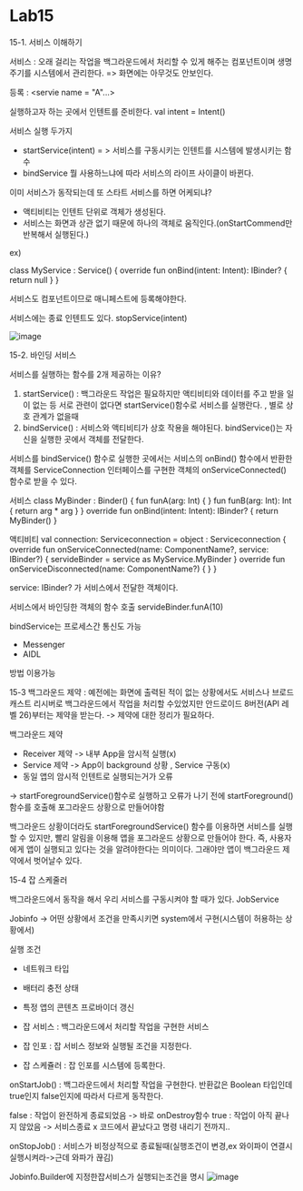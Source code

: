 # Lab15

15-1. 서비스 이해하기

서비스 : 오래 걸리는 작업을 백그라운드에서 처리할 수 있게 해주는 컴포넌트이며 생명주기를 시스템에서 관리한다.
=> 화면에는 아무것도 안보인다.

등록 :
<servie name = "A"...>

실행하고자 하는 곳에서 인텐트를 준비한다.
val intent = Intent()

서비스 실행 두가지
- startService(intent) = > 서비스를 구동시키는 인텐트를 시스템에 발생시키는 함수
- bindService
뭘 사용하느냐에 따라 서비스의 라이프 사이클이 바뀐다.


이미 서비스가 동작되는데 또 스타트 서비스를 하면 어케되냐?
- 액티비티는 인텐트 단위로 객체가 생성된다.
- 서비스는 화면과 상관 없기 때문에 하나의 객체로 움직인다.(onStartCommend만 반복해서 실행된다.)


ex)

class MyService : Service() {
  override fun onBind(intent: Intent): IBinder? {
    return null
  }
}

서비스도 컴포넌트이므로 매니페스트에 등록해야한다.

서비스에는 종료 인텐트도 있다.
stopService(intent)

![image](https://github.com/pointmina/Lab15/assets/68779817/610d8510-2d1c-4a8d-8ac4-8540017057b1)



15-2. 바인딩 서비스 

서비스를 실행하는 함수를 2개 제공하는 이유?

1. startService() : 백그라운드 작업은 필요하지만 액티비티와 데이터를 주고 받을 일이 없는 등 서로 관련이 없다면 startService()함수로 서비스를 실행란다. , 별로 상호 관계가 없을때
2. bindService() : 서비스와 액티비티가 상호 작용을 해야된다. bindService()는 자신을 실행한 곳에서 객체를 전달한다.


서비스를 bindService() 함수로 실행한 곳에서는 서비스의 onBind() 함수에서 반환한 객체를 
ServiceConnection 인터페이스를 구현한 객체의 onServiceConnected() 함수로 받을 수 있다.

서비스
class MyBinder : Binder() {
  fun funA(arg: Int) {
  }
  fun funB(arg: Int): Int {
    return arg * arg
  }
}
override fun onBind(intent: Intent): IBinder? {
  return MyBinder()
}



액티비티
val connection: Serviceconnection = object : Serviceconnection {
  override fun onServiceConnected(name: ComponentName?, service: IBinder?) {
    servideBinder = service as MyService.MyBinder
  }
  override fun onServiceDisconnected(name: ComponentName?) {
  }
}

service: IBinder? 가 서비스에서 전달한 객체이다.

서비스에서 바인딩한 객체의 함수 호출
servideBinder.funA(10)


bindService는 프로세스간 통신도 가능
- Messenger
- AIDL 

방법 이용가능

15-3 백그라운드 제약
: 예전에는 화면에 출력된 적이 없는 상황에서도 서비스나 브로드 캐스트 리시버로 백그라운드에서 작업을 처리할 수있었지만 안드로이드 8버전(API 레벨 26)부터는 제약을 받는다. -> 제약에 대한 정리가 필요하다.


백그라운드 제약
- Receiver 제약 -> 내부 App을 암시적 실행(x)
- Service 제약 -> App이 background 상황 , Service 구동(x)
- 동일 앱의 암시적 인텐트로 실행되는거가 오류


-> startForegroundService()함수로 실행하고 오류가 나기 전에 startForeground()함수를 호출해 포그라운드 상황으로 만들어야함

백그라운드 상황이더라도 startForegroundService() 함수를 이용하면 서비스를 실행할 수 있지만, 빨리 알림을 이용해 앱을 포그라운드 상황으로 만들어야 한다. 즉, 사용자에게 앱이 실행되고 있다는 것을 알려야한다는 의미이다. 그래야만 앱이 백그라운드 제약에서 벗어날수 있다.

15-4 잡 스케줄러

백그라운드에서 동작을 해서 우리 서비스를 구동시켜야 할 때가 있다. JobService

Jobinfo -> 어떤 상황에서 조건을 만족시키면 system에서 구현(시스템이 허용하는 상황에서)

실행 조건
- 네트워크 타입
- 배터리 충전 상태
- 특정 앱의 콘텐츠 프로바이더 갱신

- 잡 서비스 : 백그라운드에서 처리할 작업을 구현한 서비스
- 잡 인포 : 잡 서비스 정보와 실행될 조건을 지정한다.
- 잡 스케쥴러 : 잡 인포를 시스템에 등록한다.

onStartJob() : 백그라운드에서 처리할 작업을 구현한다.
반환값은 Boolean 타입인데 true인지 false인지에 따라서 다르게 동작한다.

false : 작업이 완전하게 종료되었음 -> 바로 onDestroy함수 
true : 작업이 아직 끝나지 않았음 -> 서비스종료 x 코드에서 끝났다고 명령 내리기 전까지..

onStopJob() : 서비스가 비정상적으로 종료될때(실행조건이 변경,ex 와이파이 연결시 실행시켜라->근데 와파가 끊김)


Jobinfo.Builder에 지정한잡서비스가 실행되는조건을 명시
![image](https://github.com/pointmina/Lab15/assets/68779817/922dd2ee-3e2b-4c2c-86d4-278f1b0d56d2)






